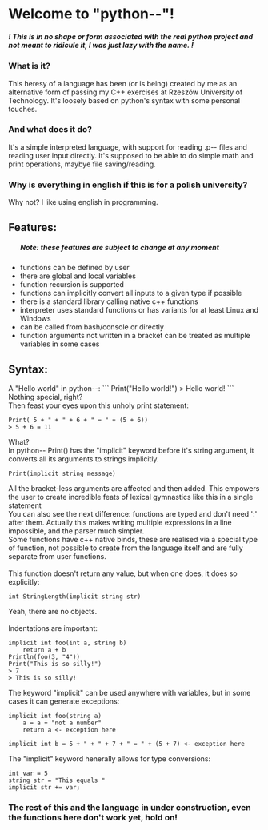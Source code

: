 <h1>Welcome to "python--"!</h1>
<h5>! This is in no shape or form associated with the real python project and not meant to ridicule it, I was just lazy with the name. !</h5>
<h3>What is it?</h3>
This heresy of a language has been (or is being) created by me as an alternative form of passing my C++ exercises at Rzeszów University of Technology. It's loosely based on python's syntax with some personal touches.
<h3>And what does it do?</h3>
It's a simple interpreted language, with support for reading .p-- files and reading user input directly. It's supposed to be able to do simple math and print operations, maybye file saving/reading.
<h3>Why is everything in english if this is for a polish university?</h3>
Why not? I like using english in programming.
<h2>Features:</h2>
<ul>
<h5>Note: these features are subject to change at any moment</h5>
<li>functions can be defined by user</li>
<li>there are global and local variables</li>
<li>function recursion is supported</li>
<li>functions can implicitly convert all inputs to a given type if possible</li>
<li>there is a standard library calling native c++ functions</li>
<li>interpreter uses standard functions or has variants for at least Linux and Windows</li>
<li>can be called from bash/console or directly</li>
<li>function arguments not written in a bracket can be treated as multiple variables in some cases</li>
</ul>
<h2>Syntax:</h2>
A "Hello world" in python--:
```
Print("Hello world!")
> Hello world!
```
Nothing special, right? </br>
Then feast your eyes upon this unholy print statement:

```
Print( 5 + " + " + 6 + " = " + (5 + 6))
> 5 + 6 = 11
```
What? </br>
In python-- Print() has the "implicit" keyword before it's string argument, it converts all its arguments to strings implicitly. 

```
Print(implicit string message)
```
All the bracket-less arguments are affected and then added. This empowers the user to create incredible feats of lexical gymnastics like this in a single statement </br>
You can also see the next difference: functions are typed and don't need ':' after them. Actually this makes writing multiple expressions in a line impossible, and the parser much simpler. </br>
Some functions have c++ native binds, these are realised via a special type of function, not possible to create from the language itself and are fully separate from user functions.</br></br>
This function doesn't return any value, but when one does, it does so explicitly:
```
int StringLength(implicit string str)
```
Yeah, there are no objects.</br></br>
Indentations are important:
```
implicit int foo(int a, string b)
    return a + b
Println(foo(3, "4"))
Print("This is so silly!")
> 7
> This is so silly!
```
The keyword "implicit" can be used anywhere with variables, but in some cases it can generate exceptions:
```
implicit int foo(string a)
    a = a + "not a number"
    return a <- exception here
    
implicit int b = 5 + " + " + 7 + " = " + (5 + 7) <- exception here
```
The "implicit" keyword henerally allows for type conversions:
```
int var = 5
string str = "This equals "
implicit str += var;
```

<h3>The rest of this and the language in under construction, even the functions here don't work yet, hold on!</h3>
